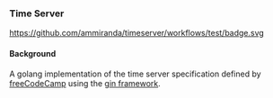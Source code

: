 ### Time Server

https://github.com/ammiranda/timeserver/workflows/test/badge.svg

#### Background

A golang implementation of the time server specification defined by [freeCodeCamp](https://curse-arrow.glitch.me/) using the [gin framework](https://github.com/gin-gonic/gin).
